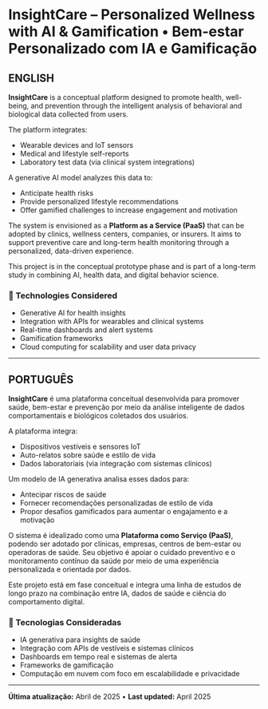 # InsightCare – Personalized Wellness with AI & Gamification • Bem-estar Personalizado com IA e Gamificação

## ENGLISH

**InsightCare** is a conceptual platform designed to promote health, well-being, and prevention through the intelligent analysis of behavioral and biological data collected from users.

The platform integrates:
- Wearable devices and IoT sensors
- Medical and lifestyle self-reports
- Laboratory test data (via clinical system integrations)

A generative AI model analyzes this data to:
- Anticipate health risks
- Provide personalized lifestyle recommendations
- Offer gamified challenges to increase engagement and motivation

The system is envisioned as a **Platform as a Service (PaaS)** that can be adopted by clinics, wellness centers, companies, or insurers. It aims to support preventive care and long-term health monitoring through a personalized, data-driven experience.

This project is in the conceptual prototype phase and is part of a long-term study in combining AI, health data, and digital behavior science.

### 🧠 Technologies Considered
- Generative AI for health insights
- Integration with APIs for wearables and clinical systems
- Real-time dashboards and alert systems
- Gamification frameworks
- Cloud computing for scalability and user data privacy

---

## PORTUGUÊS

**InsightCare** é uma plataforma conceitual desenvolvida para promover saúde, bem-estar e prevenção por meio da análise inteligente de dados comportamentais e biológicos coletados dos usuários.

A plataforma integra:
- Dispositivos vestíveis e sensores IoT
- Auto-relatos sobre saúde e estilo de vida
- Dados laboratoriais (via integração com sistemas clínicos)

Um modelo de IA generativa analisa esses dados para:
- Antecipar riscos de saúde
- Fornecer recomendações personalizadas de estilo de vida
- Propor desafios gamificados para aumentar o engajamento e a motivação

O sistema é idealizado como uma **Plataforma como Serviço (PaaS)**, podendo ser adotado por clínicas, empresas, centros de bem-estar ou operadoras de saúde. Seu objetivo é apoiar o cuidado preventivo e o monitoramento contínuo da saúde por meio de uma experiência personalizada e orientada por dados.

Este projeto está em fase conceitual e integra uma linha de estudos de longo prazo na combinação entre IA, dados de saúde e ciência do comportamento digital.

### 🧠 Tecnologias Consideradas
- IA generativa para insights de saúde
- Integração com APIs de vestíveis e sistemas clínicos
- Dashboards em tempo real e sistemas de alerta
- Frameworks de gamificação
- Computação em nuvem com foco em escalabilidade e privacidade

---

**Última atualização:** Abril de 2025 • **Last updated:** April 2025
